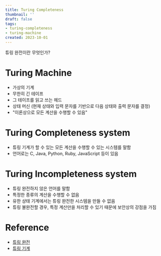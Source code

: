 ```yaml
---
title: Turing Completeness
thumbnail: ''
draft: false
tags:
- turing-completeness
- turing-machine
created: 2023-10-01
---
```


튜링 완전이란 무엇인가?

# Turing Machine

* 가상의 기계
* 무한히 긴 테이프
* 그 테이프를 읽고 쓰는 헤드
* 상태 머신 (현재 상태와 입력 문자를 기반으로 다음 상태와 출력 문자를 결정)
* "이론상으로 모든 계산을 수행할 수 있음"

# Turing Completeness system

* 튜링 기계가 할 수 있는 모든 계산을 수행할 수 있는 시스템를 말함
* 언어로는 C, Java, Python, Ruby, JavaScript 등이 있음

# Turing Incompleteness system

* 튜링 완전하지 않은 언어를 말함
* 특정한 종류의 계산을 수행할 수 없음
* 유한 상태 기계에서는 튜링 완전한 시스템을 만들 수 없음
* 튜링 불완전할 경우, 특정 계산만을 처리할 수 있기 때문에 보안상의 강점을 가짐

# Reference

* [튜링 완전](https://ko.wikipedia.org/wiki/%ED%8A%9C%EB%A7%81_%EC%99%84%EC%A0%84)
* [튜링 기계](https://ko.wikipedia.org/wiki/%ED%8A%9C%EB%A7%81_%EA%B8%B0%EA%B3%84)
